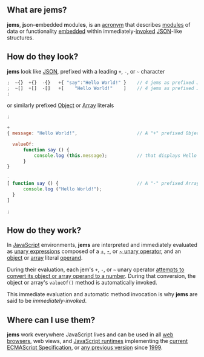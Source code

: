 ## What are jems?

**jems**, **j**son–**e**mbedded **m**odule**s**, is an [acronym](http://www.tfd.com/acronym) that
describes [modules](http://tfd.com/module) of data or functionality [embedded](http://tfd.com/embedded)
within immediately-[invoked](http://www.tfd.com/activate) [JSON](http://json.org/)-like structures.

## How do they look?

**jems** look like [JSON](http://json.org/), prefixed with a leading
`+`, `-`, or `~` character

```javascript
;  ~{}  +{}  -{}   +{ "say":"Hello World!" }    // 4 jems as prefixed JSON Objects
;  ~[]  +[]  -[]   +[    "Hello World!"    ]    // 4 jems as prefixed JSON Arrays
;
```

or similarly prefixed
[Object](http://www.ecma-international.org/ecma-262/6.0/index.html#sec-object-initializer) or
[Array](http://www.ecma-international.org/ecma-262/6.0/index.html#sec-array-initializer)
literals

```javascript
;

+
{ message: "Hello World!",                      // A "+" prefixed Object Literal jem

  valueOf:
      function say () {
          console.log (this.message);           // that displays Hello World!
      }
}

-
[ function say () {                             // A "-" prefixed Array Literal jem
      console.log ("Hello World!");
  }
]

;
```

## How do they work?

In [JavaScript](http://www.ecma-international.org/ecma-262/6.0/index.html#sec-overview) environments,
**jems** are interpreted and immediately evaluated as
[unary expressions](http://www.ecma-international.org/ecma-262/6.0/index.html#sec-unary-operators)
composed of a [+](http://www.ecma-international.org/ecma-262/6.0/index.html#sec-unary-plus-operator),
[-](http://www.ecma-international.org/ecma-262/6.0/index.html#sec-unary-minus-operator), or
[~ unary operator](http://www.ecma-international.org/ecma-262/6.0/index.html#sec-bitwise-not-operator), and
an [object](http://www.ecma-international.org/ecma-262/6.0/index.html#sec-object-initializer)
or [array](http://www.ecma-international.org/ecma-262/6.0/index.html#sec-array-initializer) literal
[operand](http://www.tfd.com/operand).

During their evaluation, each jem's `+`, `-`, or `~` unary operator
[attempts to convert its object or array operand to a number](http://www.ecma-international.org/ecma-262/6.0/index.html#sec-toprimitive).
During that conversion, the object or array's `valueOf()` method is automatically invoked.

This immediate evaluation and automatic method invocation is why **jems** are said to be _immediately-invoked_.


## Where can I use them?

**jems** work everywhere JavaScript lives and can be used in all
[web browsers](https://en.wikipedia.org/wiki/Web_browser), web views, and
[JavaScript runtimes](http://en.wikipedia.org/wiki/JavaScript_engine) implementing the
[current ECMAScript Specification](http://www.ecma-international.org/publications/standards/Ecma-262.htm),
or [any previous version](http://www.ecma-international.org/publications/standards/Ecma-262-arch.htm) since [1999](http://www.ecma-international.org/publications/files/ECMA-ST-ARCH/ECMA-262,%203rd%20edition,%20December%201999.pdf).
